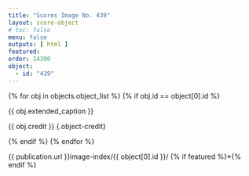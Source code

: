 ```yaml
---
title: "Scores Image No. 439"
layout: score-object
# toc: false
menu: false
outputs: [ html ]
featured: 
order: 14390
object:
  - id: "439"
---
```


{% for obj in objects.object_list %}
{% if obj.id == object[0].id %}

{{ obj.extended_caption }}

{{ obj.credit }} {.object-credit}

{% endif %}
{% endfor %}

<div class="object-credit object-url is-print-only">

{{ publication.url }}image-index/{{ object[0].id }}/ {% if featured %}*{% endif %}

</div>
